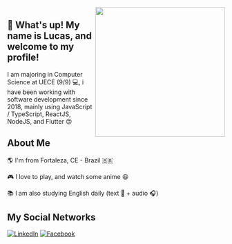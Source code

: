 <img align="right" width="300" src="https://media.giphy.com/media/l0HlHFRbmaZtBRhXG/giphy.gif">

## 👋  What's up! My name is Lucas, and welcome to my profile! 

I am majoring in Computer Science at UECE (9/9) 💻, i have been working with software development since 2018, mainly using JavaScript / TypeScript, ReactJS, NodeJS, and Flutter 😍 

## About Me

🌎 I'm from Fortaleza, CE - Brazil 🇧🇷

🎮 I love to play, and watch some anime 😆

📚 I am also studying English daily (text 📖 + audio 🎧)

## My Social Networks
[![LinkedIn](https://img.shields.io/badge/LinkedIn--blue?style=for-the-badge&logo=linkedin&link=https://www.linkedin.com/in/lucas-de-oliveira-mesquita/&logoColor=white)](https://www.linkedin.com/in/lucas-de-oliveira-mesquita/)
[![Facebook](https://img.shields.io/badge/Facebook--red?style=for-the-badge&logo=facebook&link=https://www.facebook.com/L.Oliveira98&logoColor=white)](https://www.facebook.com/L.Oliveira98)
